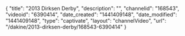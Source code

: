 {
    "title": "2013 Dirksen Derby",
    "description": "",
    "channelid": "168543",
    "videoid": "6390414",
    "date_created": "1441409148",
    "date_modified": "1441409148",
    "type": "captivate",
    "layout": "channelVideo",
    "url": "\/dakine\/2013-dirksen-derby\/168543-6390414"
}